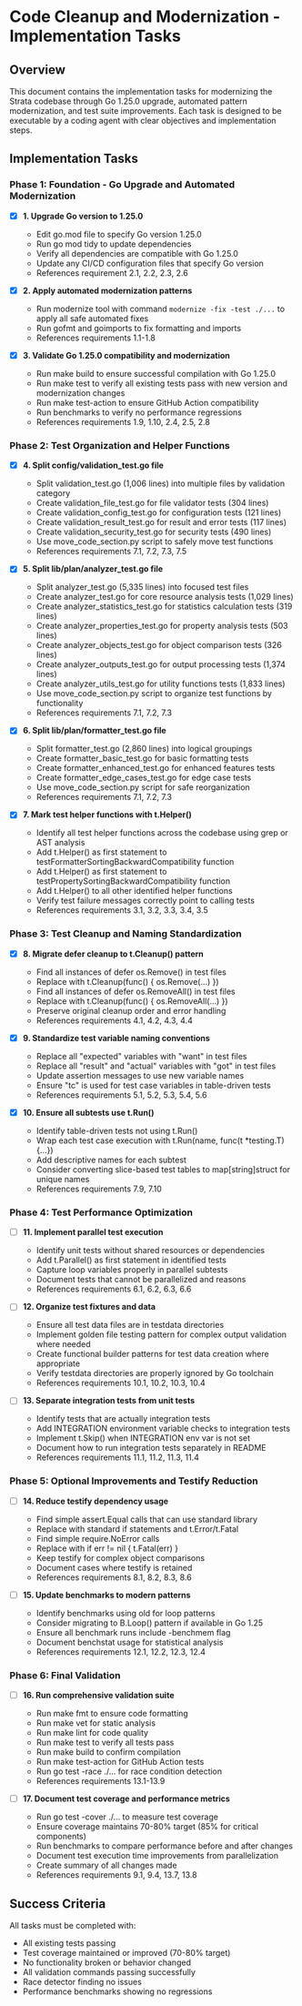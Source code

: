 # Code Cleanup and Modernization - Implementation Tasks

## Overview
This document contains the implementation tasks for modernizing the Strata codebase through Go 1.25.0 upgrade, automated pattern modernization, and test suite improvements. Each task is designed to be executable by a coding agent with clear objectives and implementation steps.

## Implementation Tasks

### Phase 1: Foundation - Go Upgrade and Automated Modernization

- [x] **1. Upgrade Go version to 1.25.0**
  - Edit go.mod file to specify Go version 1.25.0
  - Run go mod tidy to update dependencies 
  - Verify all dependencies are compatible with Go 1.25.0
  - Update any CI/CD configuration files that specify Go version
  - References requirement 2.1, 2.2, 2.3, 2.6

- [x] **2. Apply automated modernization patterns**
  - Run modernize tool with command `modernize -fix -test ./...` to apply all safe automated fixes
  - Run gofmt and goimports to fix formatting and imports
  - References requirements 1.1-1.8

- [x] **3. Validate Go 1.25.0 compatibility and modernization**
  - Run make build to ensure successful compilation with Go 1.25.0
  - Run make test to verify all existing tests pass with new version and modernization changes
  - Run make test-action to ensure GitHub Action compatibility
  - Run benchmarks to verify no performance regressions
  - References requirements 1.9, 1.10, 2.4, 2.5, 2.8

### Phase 2: Test Organization and Helper Functions

- [x] **4. Split config/validation_test.go file**
  - Split validation_test.go (1,006 lines) into multiple files by validation category
  - Create validation_file_test.go for file validator tests (304 lines)
  - Create validation_config_test.go for configuration tests (121 lines)
  - Create validation_result_test.go for result and error tests (117 lines)
  - Create validation_security_test.go for security tests (490 lines)
  - Use move_code_section.py script to safely move test functions
  - References requirements 7.1, 7.2, 7.3, 7.5

- [x] **5. Split lib/plan/analyzer_test.go file**
  - Split analyzer_test.go (5,335 lines) into focused test files
  - Create analyzer_test.go for core resource analysis tests (1,029 lines)
  - Create analyzer_statistics_test.go for statistics calculation tests (319 lines)
  - Create analyzer_properties_test.go for property analysis tests (503 lines)
  - Create analyzer_objects_test.go for object comparison tests (326 lines)
  - Create analyzer_outputs_test.go for output processing tests (1,374 lines)
  - Create analyzer_utils_test.go for utility functions tests (1,833 lines)
  - Use move_code_section.py script to organize test functions by functionality
  - References requirements 7.1, 7.2, 7.3

- [x] **6. Split lib/plan/formatter_test.go file**
  - Split formatter_test.go (2,860 lines) into logical groupings
  - Create formatter_basic_test.go for basic formatting tests
  - Create formatter_enhanced_test.go for enhanced features tests
  - Create formatter_edge_cases_test.go for edge case tests
  - Use move_code_section.py script for safe reorganization
  - References requirements 7.1, 7.2, 7.3

- [x] **7. Mark test helper functions with t.Helper()**
  - Identify all test helper functions across the codebase using grep or AST analysis
  - Add t.Helper() as first statement to testFormatterSortingBackwardCompatibility function
  - Add t.Helper() as first statement to testPropertySortingBackwardCompatibility function
  - Add t.Helper() to all other identified helper functions
  - Verify test failure messages correctly point to calling tests
  - References requirements 3.1, 3.2, 3.3, 3.4, 3.5

### Phase 3: Test Cleanup and Naming Standardization

- [x] **8. Migrate defer cleanup to t.Cleanup() pattern**
  - Find all instances of defer os.Remove() in test files
  - Replace with t.Cleanup(func() { os.Remove(...) })
  - Find all instances of defer os.RemoveAll() in test files
  - Replace with t.Cleanup(func() { os.RemoveAll(...) })
  - Preserve original cleanup order and error handling
  - References requirements 4.1, 4.2, 4.3, 4.4

- [x] **9. Standardize test variable naming conventions**
  - Replace all "expected" variables with "want" in test files
  - Replace all "result" and "actual" variables with "got" in test files
  - Update assertion messages to use new variable names
  - Ensure "tc" is used for test case variables in table-driven tests
  - References requirements 5.1, 5.2, 5.3, 5.4, 5.6

- [x] **10. Ensure all subtests use t.Run()**
  - Identify table-driven tests not using t.Run()
  - Wrap each test case execution with t.Run(name, func(t *testing.T) {...})
  - Add descriptive names for each subtest
  - Consider converting slice-based test tables to map[string]struct for unique names
  - References requirements 7.9, 7.10

### Phase 4: Test Performance Optimization

- [ ] **11. Implement parallel test execution**
  - Identify unit tests without shared resources or dependencies
  - Add t.Parallel() as first statement in identified tests
  - Capture loop variables properly in parallel subtests
  - Document tests that cannot be parallelized and reasons
  - References requirements 6.1, 6.2, 6.3, 6.6

- [ ] **12. Organize test fixtures and data**
  - Ensure all test data files are in testdata directories
  - Implement golden file testing pattern for complex output validation where needed
  - Create functional builder patterns for test data creation where appropriate
  - Verify testdata directories are properly ignored by Go toolchain
  - References requirements 10.1, 10.2, 10.3, 10.4

- [ ] **13. Separate integration tests from unit tests**
  - Identify tests that are actually integration tests
  - Add INTEGRATION environment variable checks to integration tests
  - Implement t.Skip() when INTEGRATION env var is not set
  - Document how to run integration tests separately in README
  - References requirements 11.1, 11.2, 11.3, 11.4

### Phase 5: Optional Improvements and Testify Reduction

- [ ] **14. Reduce testify dependency usage**
  - Find simple assert.Equal calls that can use standard library
  - Replace with standard if statements and t.Error/t.Fatal
  - Find simple require.NoError calls
  - Replace with if err != nil { t.Fatal(err) }
  - Keep testify for complex object comparisons
  - Document cases where testify is retained
  - References requirements 8.1, 8.2, 8.3, 8.6

- [ ] **15. Update benchmarks to modern patterns**
  - Identify benchmarks using old for loop patterns
  - Consider migrating to B.Loop() pattern if available in Go 1.25
  - Ensure all benchmark runs include -benchmem flag
  - Document benchstat usage for statistical analysis
  - References requirements 12.1, 12.2, 12.3, 12.4

### Phase 6: Final Validation

- [ ] **16. Run comprehensive validation suite**
  - Run make fmt to ensure code formatting
  - Run make vet for static analysis
  - Run make lint for code quality
  - Run make test to verify all tests pass
  - Run make build to confirm compilation
  - Run make test-action for GitHub Action tests
  - Run go test -race ./... for race condition detection
  - References requirements 13.1-13.9

- [ ] **17. Document test coverage and performance metrics**
  - Run go test -cover ./... to measure test coverage
  - Ensure coverage maintains 70-80% target (85% for critical components)
  - Run benchmarks to compare performance before and after changes
  - Document test execution time improvements from parallelization
  - Create summary of all changes made
  - References requirements 9.1, 9.4, 13.7, 13.8

## Success Criteria

All tasks must be completed with:
- All existing tests passing
- Test coverage maintained or improved (70-80% target)
- No functionality broken or behavior changed  
- All validation commands passing successfully
- Race detector finding no issues
- Performance benchmarks showing no regressions